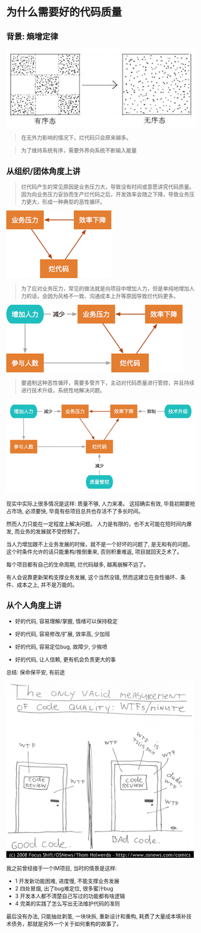 # 为什么需要好的代码质量

## 背景: 熵增定律

![image](./assets/shang.png)

> 在无外力影响的情况下，烂代码只会原来越多。

> 为了维持系统有序，需要外界向系统不断输入能量

## 从组织/团体角度上讲

> 烂代码产生的常见原因是业务压力大，导致没有时间或意愿讲究代码质量。因为向业务压力妥协而生产烂代码之后，开发效率会随之下降，导致业务压力更大，形成一种典型的恶性循环。

![image](./assets/loop1.png)

> 为了应对业务压力，常见的做法就是向项目中增加人力，但是单纯地增加人力的话，会因为风格不一致、沟通成本上升等原因导致烂代码更多。

![image](./assets/loop2.png)

> 要遏制这种恶性循环，需要多管齐下，主动对代码质量进行管控，并且持续进行技术升级，系统性地解决问题。

![image](./assets/loop3.png)


现实中实际上很多情况是这样: 质量不够, 人力来凑。
这招确实有效, 毕竟初期要抢占市场, 必须要快, 毕竟有些项目总共也存活不了多长时间。

然而人力只能在一定程度上解决问题。
人力是有限的，也不太可能在短时间内爆发, 而业务的发展就不受控制了。

当人力增加跟不上业务发展的时候，就不是一个好坏的问题了, 是无和有的问题。这个时条件允许的话只能重构/推倒重来, 否则积重难返, 项目就回天乏术了。

每个项目都有自己的生命周期, 烂代码越多, 越离崩解不远了。

有人会说靠更新架构支撑业务发展, 这个当然没错, 然而这建立在良性循环、条件、成本之上, 并不是万能的。

## 从个人角度上讲

- 好的代码, 容易理解/掌握, 情绪可以保持稳定

- 好的代码, 容易修改/扩展, 效率高, 少加班

- 好的代码, 容易定位bug, 故障少, 少挨喷

- 好的代码, 让人信赖, 更有机会负责更大的事

总结: 保命保平安, 有前途

![image](./assets/wtf.jpg)

我之前曾经接手一个IM项目, 当时的情景是这样:

- 1 开发新功能困难, 进度慢, 不能支撑业务发展
- 2 四处冒烟, 出了bug难定位, 很多蜜汁bug
- 3 开发本人都不清楚自己写过的功能都有啥逻辑
- 4 完美的实践了怎么写出无法维护代码的准则

最后没有办法, 只能抽丝剥茧, 一块块拆, 重新设计和重构, 耗费了大量成本填补技术债务，那就是另外一个关于如何重构的故事了。


